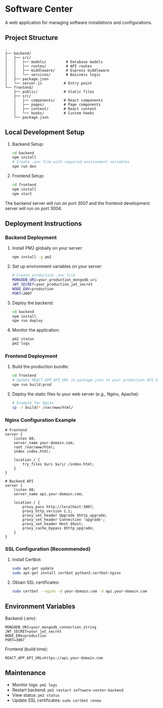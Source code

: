 # Software Center

A web application for managing software installations and configurations.

## Project Structure

```
.
├── backend/
│   ├── src/
│   │   ├── models/         # Database models
│   │   ├── routes/         # API routes
│   │   ├── middleware/     # Express middleware
│   │   └── services/       # Business logic
│   ├── package.json
│   └── server.js          # Entry point
└── frontend/
    ├── public/            # Static files
    ├── src/
    │   ├── components/    # React components
    │   ├── pages/         # Page components
    │   ├── context/       # React context
    │   └── hooks/         # Custom hooks
    └── package.json
```

## Local Development Setup

1. Backend Setup:
   ```bash
   cd backend
   npm install
   # Create .env file with required environment variables
   npm run dev
   ```

2. Frontend Setup:
   ```bash
   cd frontend
   npm install
   npm start
   ```

The backend server will run on port 3007 and the frontend development server will run on port 3004.

## Deployment Instructions

### Backend Deployment

1. Install PM2 globally on your server:
   ```bash
   npm install -g pm2
   ```

2. Set up environment variables on your server:
   ```bash
   # Create production .env file
   MONGODB_URI=your_production_mongodb_uri
   JWT_SECRET=your_production_jwt_secret
   NODE_ENV=production
   PORT=3007
   ```

3. Deploy the backend:
   ```bash
   cd backend
   npm install
   npm run deploy
   ```

4. Monitor the application:
   ```bash
   pm2 status
   pm2 logs
   ```

### Frontend Deployment

1. Build the production bundle:
   ```bash
   cd frontend
   # Update REACT_APP_API_URL in package.json to your production API URL
   npm run build:prod
   ```

2. Deploy the static files to your web server (e.g., Nginx, Apache):
   ```bash
   # Example for Nginx
   cp -r build/* /var/www/html/
   ```

### Nginx Configuration Example

```nginx
# Frontend
server {
    listen 80;
    server_name your-domain.com;
    root /var/www/html;
    index index.html;

    location / {
        try_files $uri $uri/ /index.html;
    }
}

# Backend API
server {
    listen 80;
    server_name api.your-domain.com;

    location / {
        proxy_pass http://localhost:3007;
        proxy_http_version 1.1;
        proxy_set_header Upgrade $http_upgrade;
        proxy_set_header Connection 'upgrade';
        proxy_set_header Host $host;
        proxy_cache_bypass $http_upgrade;
    }
}
```

### SSL Configuration (Recommended)

1. Install Certbot:
   ```bash
   sudo apt-get update
   sudo apt-get install certbot python3-certbot-nginx
   ```

2. Obtain SSL certificates:
   ```bash
   sudo certbot --nginx -d your-domain.com -d api.your-domain.com
   ```

## Environment Variables

Backend (.env):
```
MONGODB_URI=your_mongodb_connection_string
JWT_SECRET=your_jwt_secret
NODE_ENV=production
PORT=3007
```

Frontend (build time):
```
REACT_APP_API_URL=https://api.your-domain.com
```

## Maintenance

- Monitor logs: `pm2 logs`
- Restart backend: `pm2 restart software-center-backend`
- View status: `pm2 status`
- Update SSL certificates: `sudo certbot renew`
